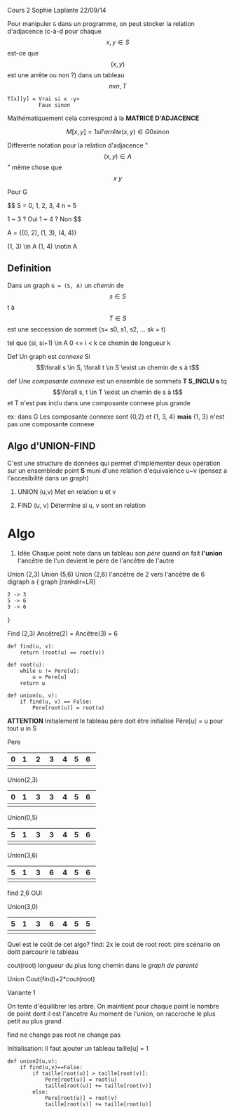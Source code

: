 Cours 2 Sophie Laplante 22/09/14


Pour manipuler ```G``` dans un programme, on peut stocker la relation d'adjacence (c-à-d pour chaque $$x,y \in S$$ est-ce que $$(x, y)$$
est une arrête ou non ?) dans un tableau $$n x n, T$$
```
T[x][y] = Vrai si x -y>
          Faux sinon
```

Mathématiquement  cela correspond à la **MATRICE D'ADJACENCE**


$$
M[x, y] = 1 si l'arrête(x,y)  \in G
0 sinon
$$

Differente notation pour la relation d'adjacence "$$(x,y) \in A$$" même chose que $$x ~ y $$

Pour G

$$
S = 0, 1, 2, 3, 4
n = 5

1 ~ 3 ? Oui
1 ~ 4 ? Non
$$

A = {(0, 2), (1, 3), (4, 4)}

(1, 3) \in A
(1, 4) \notin A


## Definition
Dans un graph ```G = (S, A)``` un *chemin* de $$s \in S$$t à $$T \in S$$ est une seccession de sommet (s= s0, s1, s2, ... sk = t)

tel que (si, si+1) \in A  0 <= i < k
ce chemin de longueur k

Def Un graph est *connexe* Si $$\forall s \in S, \forall t \in S \exist un chemin de s à t$$

def Une *composante connexe* est un ensemble de sommets **T S_INCLU s** tq $$\forall s, t \in T \exist un chemin de s à t$$ et T
n'est pas inclu dans une composante connexe plus grande

ex: dans G Les composante connexe sont {0,2} et {1, 3, 4} **mais** {1, 3} n'est pas une composante connexe

## Algo d'UNION-FIND
C'est une structure de données qui permet d'implémenter deux opération sur un ensemblede point **S** muni d'une relation d'equivalence u~v
(pensez a l'accesibilité dans un graph)
1. UNION (u,v)
Met en relation u et v

1. FIND (u, v)
Détermine si u, v sont en relation

# Algo
1. Idée
Chaque point note dans un tableau son *père* quand on fait **l'union** l'ancêtre de l'un devient le père de l'ancêtre de l'autre


Union (2,3)
Union (5,6)
Union (2,6) l'ancêtre de 2 vers l'ancêtre de 6
<dot>
digraph a {
    graph [rankdir=LR]

    2 -> 3
    5 -> 6
    3 -> 6

}
</dot>

Find (2,3) Ancêtre(2) = Ancêtre(3) = 6

```
def find(u, v):
    return (root(u) == root(v))

def root(u):
    while u != Pere[u]:
        u = Pere[u]
    return u

def union(u, v):
    if find(u, v) == False:
        Pere[root(u)] = root(u)

```

**ATTENTION** Initialement le tableau père doit être initialisé
Père[u] = u pour tout u in S

Pere

0  | 1 | 2 | 3 | 4 | 5 | 6 
----|---|---|----|----|-- |--
||||||

Union(2,3)

0  | 1 | 3 | 3 | 4 | 5 | 6 
----|---|---|----|----|-- |--
||||||


Union(0,5)

5  | 1 | 3 | 3 | 4 | 5 | 6 
----|---|---|----|----|-- |--
||||||


Union(3,6)

5  | 1 | 3 | 6 | 4 | 5 | 6 
----|---|---|----|----|-- |--
||||||

find 2,6 OUI


Union(3,0)

5  | 1 | 3 | 6 | 4 | 5 | 5 
----|---|---|----|----|-- |--
||||||


Quel est le coût de cet algo?
find: 2x le cout de root
root: pire scénario on doitt parcourir le tableau

cout(root) longueur du plus long chemin dans le *graph de parenté*

Union
Cout(find)+2*cout(root)

Variante 1

On tente d'équilibrer les arbre. On maintient pour chaque point le nombre de point dont il est l'ancetre
Au moment de l'union, on raccroche le plus petit au plus grand

find ne change pas
root ne change pas

Initialisation:
Il faut ajouter un tableau taille[u] = 1

```
def union2(u,v):
    if find(u,v)==False:
        if taille[root(u)] > taille[root(v)]:
            Pere[root(u)] = root(u)
            taille[root(u)] += taille[root(v)]
        else:
            Pere[root(u)] = root(v)
            taille[root(v)] += taille[root(u)]
```
